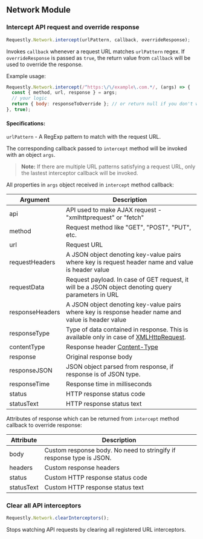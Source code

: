 ## Network Module

### Intercept API request and override response

```javascript
Requestly.Network.intercept(urlPattern, callback, overrideResponse);
```

Invokes `callback` whenever a request URL matches `urlPattern` regex. 
If `overrideResponse` is passed as `true`, the return value from `callback` will be used to override the response.

Example usage:
```javascript
Requestly.Network.intercept(/^https:\/\/example\.com.*/, (args) => {
  const { method, url, response } = args;
  // your logic 
  return { body: responseToOverride }; // or return null if you don't want to override response in some case
}, true);
```

#### Specifications:

`urlPattern` - A RegExp pattern to match with the request URL.

The corresponding callback passed to `intercept` method will be invoked with an object `args`.

> **Note:**
> If there are multiple URL patterns satisfying a request URL, only the lastest interceptor callback will be invoked.

All properties in `args` object received in `intercept` method callback:

| Argument | Description |
| -------- | ----------- |
| api | API used to make AJAX request - "xmlhttprequest" or "fetch" |
| method | Request method like "GET", "POST", "PUT", etc. |
| url | Request URL |
| requestHeaders | A JSON object denoting key-value pairs where key is request header name and value is header value |
| requestData | Request payload. In case of GET request, it will be a JSON object denoting query parameters in URL |
| responseHeaders | A JSON object denoting key-value pairs where key is response header name and value is header value |
| responseType | Type of data contained in response. This is available only in case of [XMLHttpRequest](https://developer.mozilla.org/en-US/docs/Web/API/XMLHttpRequest/responseType). |
| contentType | Response header [Content-Type](https://developer.mozilla.org/en-US/docs/Web/HTTP/Headers/Content-Type) |
| response | Original response body |
| responseJSON | JSON object parsed from response, if response is of JSON type.  |
| responseTime | Response time in milliseconds |
| status | HTTP response status code |
| statusText | HTTP response status text |

Attributes of response which can be returned from `intercept` method callback to override response:

| Attribute | Description |
| --------- | ----------- |
| body | Custom response body. No need to stringify if response type is JSON. |
| headers | Custom response headers |
| status | Custom HTTP response status code |
| statusText | Custom HTTP response status text |

### Clear all API interceptors

```javascript
Requestly.Network.clearInterceptors();
```
Stops watching API requests by clearing all registered URL interceptors.